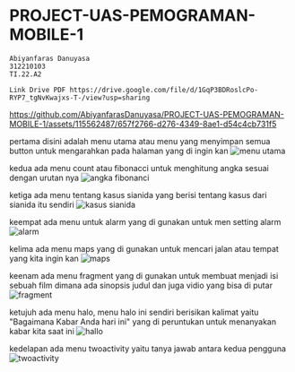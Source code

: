 # PROJECT-UAS-PEMOGRAMAN-MOBILE-1
```
Abiyanfaras Danuyasa
312210103
TI.22.A2
```
```
Link Drive PDF https://drive.google.com/file/d/1GqP3BDRoslcPo-RYP7_tgNvKwajxs-T-/view?usp=sharing
```
https://github.com/AbiyanfarasDanuyasa/PROJECT-UAS-PEMOGRAMAN-MOBILE-1/assets/115562487/657f2766-d276-4349-8ae1-d54c4cb731f5

pertama disini adalah menu utama atau menu yang menyimpan semua button untuk mengarahkan pada halaman yang di ingin kan
![menu utama](https://github.com/AbiyanfarasDanuyasa/PROJECT-UAS-PEMOGRAMAN-MOBILE-1/assets/115562487/5e3afbec-34c7-4e79-80d7-5ddb0058d667)

kedua ada menu count atau fibonacci untuk menghitung angka sesuai dengan urutan nya
![angka fibonanci](https://github.com/AbiyanfarasDanuyasa/PROJECT-UAS-PEMOGRAMAN-MOBILE-1/assets/115562487/2bf6df9c-c575-4492-a45c-a356d7135236)

ketiga ada menu tentang kasus sianida yang berisi tentang kasus dari sianida itu sendiri
![kasus sianida](https://github.com/AbiyanfarasDanuyasa/PROJECT-UAS-PEMOGRAMAN-MOBILE-1/assets/115562487/7a370c19-6354-4558-abcd-ed2785e0868a)

keempat ada menu untuk alarm yang di gunakan untuk men setting alarm  
![alarm](https://github.com/AbiyanfarasDanuyasa/PROJECT-UAS-PEMOGRAMAN-MOBILE-1/assets/115562487/bf7acb8a-bf80-4141-882e-d21bee24ba1e)

kelima ada menu maps yang di gunakan untuk mencari jalan atau tempat yang kita ingin kan
![maps](https://github.com/AbiyanfarasDanuyasa/PROJECT-UAS-PEMOGRAMAN-MOBILE-1/assets/115562487/42388506-bb79-4314-9ad6-2f443c916fee)

keenam ada menu fragment yang di gunakan untuk membuat menjadi isi sebuah film dimana ada sinopsis judul dan juga vidio yang bisa di putar
![fragment](https://github.com/AbiyanfarasDanuyasa/PROJECT-UAS-PEMOGRAMAN-MOBILE-1/assets/115562487/c8d78293-b3b0-464a-9a65-3b53de5680d0)

ketujuh ada menu halo, menu halo ini sendiri berisikan kalimat yaitu "Bagaimana Kabar Anda hari ini" yang di peruntukan untuk menanyakan kabar kita saat ini
![hallo](https://github.com/AbiyanfarasDanuyasa/PROJECT-UAS-PEMOGRAMAN-MOBILE-1/assets/115562487/c5bbdd19-2c1c-4532-afbe-f435d4c68d1c)

kedelapan ada menu twoactivity yaitu tanya jawab antara kedua pengguna
![twoactivity](https://github.com/AbiyanfarasDanuyasa/PROJECT-UAS-PEMOGRAMAN-MOBILE-1/assets/115562487/33b7a19a-9712-48d5-8c62-259242366000)










